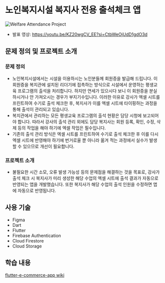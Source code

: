 # 노인복지시설 복지사 전용 출석체크 앱

![Welfare Attendance Project](https://github.com/user-attachments/assets/dfc03bfd-39a0-4771-891c-0c7346869ca1)

- 발표 영상: <a href="https://youtu.be/KZ20wgCV_EE?si=CtbWeOjUdD1gdO3d" target="_blank">https://youtu.be/KZ20wgCV_EE?si=CtbWeOjUdD1gdO3d</a>

## 문제 정의 및 프로젝트 소개
### 문제 정의
- 노인복지시설에서는 시설을 이용하시는 노인분들께 회원증을 발급해 드립니다. 이 회원증을 복지관에 설치된 리더기에 접촉하는 방식으로 시설에서 운영하는 평생교육 프로그램의 출석을 처리합니다. 하지만 연세가 있으시다 보니 이 회원증을 분실하시거나 안 가져오시는 경우가 부지기수입니다. 이러한 이유로 강사가 엑셀 시트를 프린트하여 수기로 출석 체크한 후, 복지사가 이를 엑셀 시트에 타이핑하는 과정을 통해 출석이 관리되고 있습니다.
- 복지관에서 관리하는 모든 평생교육 프로그램의 출석 현황은 담당 시청에 보고되어야 합니다. 따라서 강사의 출석 관리 외에도 담당 복지사는 회원 등록, 확인, 수정, 삭제 등의 작업을 해야 하기에 엑셀 작업은 필수입니다.
- 기존의 출석 관리 방식은 엑셀 시트를 프린트하여 수기로 출석 체크한 후 이를 다시 엑셀 시트에 반영해야 하기에 번거로울 뿐 아니라 옮겨 적는 과정에서 실수가 발생할 수 있으므로 개선이 필요합니다.
### 프로젝트 소개
- 불필요한 시간 소모, 오류 발생 가능성 등의 문제점을 해결하는 것을 목표로, 강사가 출석 체크 시 복지사가 미리 생성한 해당 수업의 엑셀 시트에 출석 결과가 자동으로 반영되는 앱을 개발했습니다. 또한 복지사가 해당 수업의 출석 인원을 수정하면 앱에 자동으로 반영됩니다.

## 사용 기술
- Figma
- Dart
- Flutter
- Firebase Authentication
- Cloud Firestore
- Cloud Storage

## 학습 내용
[flutter-e-commerce-app wiki](https://github.com/sehyeongcho/flutter-e-commerce-app/wiki)
